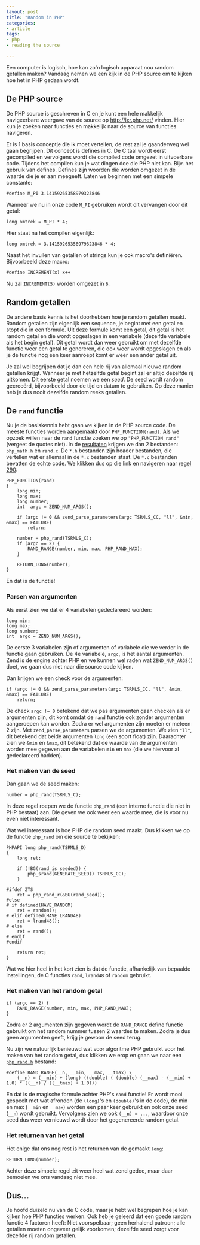 ```yaml
---
layout: post
title: "Random in PHP"
categories:
- article
tags:
- php
- reading the source

---
```

Een computer is logisch, hoe kan zo'n logisch apparaat nou random getallen
maken? Vandaag nemen we een kijk in de PHP source om te kijken hoe het in PHP
gedaan wordt.

## De PHP source

De PHP source is geschreven in C en je kunt een hele makkelijk navigeerbare
weergave van de source op http://lxr.php.net/ vinden. Hier kun je zoeken naar
functies en makkelijk naar de source van functies navigeren.

Er is 1 basis conceptje die ik moet vertellen, de rest zal je gaanderweg wel
gaan begrijpen. Dit concept is defines in C. De C taal wordt eerst gecompiled
en vervolgens wordt die compiled code omgezet in uitvoerbare code. Tijdens het
compilen kun je wat dingen doe die PHP niet kan. Bijv. het gebruik van
defines. Defines zijn woorden die worden omgezet in de waarde die je er aan
meegeeft. Laten we beginnen met een simpele constante:

    #define M_PI 3.14159265358979323846

Wanneer we nu in onze code `M_PI` gebruiken wordt dit vervangen door dit
getal:

    long omtrek = M_PI * 4;

Hier staat na het compilen eigenlijk:

    long omtrek = 3.14159265358979323846 * 4;

Naast het invullen van getallen of strings kun je ook macro's definiëren.
Bijvoorbeeld deze macro:

    #define INCREMENT(x) x++

Nu zal `INCREMENT(5)` worden omgezet in `6`.

## Random getallen

De andere basis kennis is het doorhebben hoe je random getallen maakt. Random
getallen zijn eigenlijk een sequence, je begint met een getal en stopt die in
een formule. Uit deze formule komt een getal, dit getal is het random getal en
die wordt opgeslagen in een variabele (dezelfde variabele als het begin
getal). Dit getal wordt dan weer gebruikt om met dezelfde functie weer een
getal te genereren, die ook weer wordt opgeslagen en als je de functie nog een
keer aanroept komt er weer een ander getal uit.

Je zal wel begrijpen dat je dan een hele rij van allemaal nieuwe random
getallen krijgt. Wanneer je met hetzelfde getal begint zal er altijd dezelfde
rij uitkomen. Dit eerste getal noemen we een *seed*. De seed wordt random
gecreeërd, bijvoorbeeld door de tijd en datum te gebruiken. Op deze manier heb
je dus nooit dezelfde random reeks getallen.

## De `rand` functie

Nu je de basiskennis hebt gaan we kijken in de PHP source code. De meeste
functies worden aangemaakt door `PHP_FUNCTION(rand)`. Als we opzoek willen
naar de `rand` functie zoeken we op `"PHP_FUNCTION rand"` (vergeet de quotes
niet). In de [resultaten][1] krijgen we dan 2 bestanden: `php_math.h` en
`rand.c`. De `*.h` bestanden zijn header bestanden, die vertellen wat er
allemaal in de `*.c` bestanden staat. De `*.c` bestanden bevatten de echte
code. We klikken dus op die link en navigeren naar [regel 290][2]:

    PHP_FUNCTION(rand)
    {
        long min;
        long max;
        long number;
        int  argc = ZEND_NUM_ARGS();
    
        if (argc != 0 && zend_parse_parameters(argc TSRMLS_CC, "ll", &min, &max) == FAILURE)
            return;
    
        number = php_rand(TSRMLS_C);
        if (argc == 2) {
            RAND_RANGE(number, min, max, PHP_RAND_MAX);
        }
    
        RETURN_LONG(number);
    }

En dat is de functie!

### Parsen van argumenten

Als eerst zien we dat er 4 variabelen gedeclareerd worden:

    long min;
    long max;
    long number;
    int  argc = ZEND_NUM_ARGS();

De eerste 3 variabelen zijn of argumenten of variabele die we verder in de
functie gaan gebruiken. De 4e variabele, `argc`, is het aantal argumenten.
Zend is de engine achter PHP en we kunnen wel raden wat `ZEND_NUM_ARGS()`
doet, we gaan dus niet naar die source code kijken.

Dan krijgen we een check voor de argumenten:

    if (argc != 0 && zend_parse_parameters(argc TSRMLS_CC, "ll", &min, &max) == FAILURE)
        return;

De check `argc != 0` betekend dat we pas argumenten gaan checken als er
argumenten zijn, dit komt omdat de `rand` functie ook zonder argumenten
aangeroepen kan worden. Zodra er wel argumenten zijn moeten er meteen 2 zijn.
Met `zend_parse_parameters` parsen we de argumenten. We zien `"ll"`, dit
betekend dat beide argumenten `long` (een soort float) zijn. Daarachter zien
we `&min` en `&max`, dit betekend dat de waarde van de argumenten worden mee
gegeven aan de variabelen `min` en `max` (die we hiervoor al gedeclareerd
hadden).

### Het maken van de seed

Dan gaan we de seed maken:

    number = php_rand(TSRMLS_C);

In deze regel roepen we de functie `php_rand` (een interne functie die niet in
PHP bestaat) aan. Die geven we ook weer een waarde mee, die is voor nu even
niet interessant.

Wat wel interessant is hoe PHP die random seed maakt. Dus klikken we op de
functie `php_rand` om die source te bekijken:

    PHPAPI long php_rand(TSRMLS_D)
    {
        long ret;
    
        if (!BG(rand_is_seeded)) {
            php_srand(GENERATE_SEED() TSRMLS_CC);
        }
    
    #ifdef ZTS
        ret = php_rand_r(&BG(rand_seed));
    #else
    # if defined(HAVE_RANDOM)
        ret = random();
    # elif defined(HAVE_LRAND48)
        ret = lrand48();
    # else
        ret = rand();
    # endif
    #endif
    
        return ret;
    }

Wat we hier heel in het kort zien is dat de functie, afhankelijk van bepaalde
instellingen, de C functies `rand`, `lrand48` of `random` gebruikt.

### Het maken van het random getal

    if (argc == 2) {
        RAND_RANGE(number, min, max, PHP_RAND_MAX);
    }

Zodra er 2 argumenten zijn gegeven wordt de `RAND_RANGE` define functie
gebruikt om het random nummer tussen 2 waardes te maken. Zodra je dus geen
argumenten geeft, krijg je gewoon de seed terug.

Nu zijn we natuurlijk benieuwd wat voor algoritme PHP gebruikt voor het maken
van het random getal, dus klikken we erop en gaan we naar een
[`php_rand.h`][3] bestand:

    #define RAND_RANGE(__n, __min, __max, __tmax) \
        (__n) = (__min) + (long) ((double) ( (double) (__max) - (__min) + 1.0) * ((__n) / ((__tmax) + 1.0)))

En dat is de magische formule achter PHP's `rand` functie! Er wordt mooi
gespeelt met wat afronden (de `(long)`'s en `(double)`'s in de code), de min
en max (`__min` en `__max`) worden een paar keer gebruikt en ook onze seed
(`__n`) wordt gebruikt. Vervolgens zien we ook `(__n) = ...`, waardoor onze
seed dus weer vernieuwd wordt door het gegenereerde random getal.

### Het returnen van het getal

Het enige dat ons nog rest is het returnen van de gemaakt `long`:

    RETURN_LONG(number);

Achter deze simpele regel zit weer heel wat zend gedoe, maar daar bemoeien we
ons vandaag niet mee.

## Dus...

Je hoofd duizeld nu van de C code, maar je hebt wel begrepen hoe je kan kijken
hoe PHP functies werken. Ook heb je geleerd dat een goede random functie 4
factoren heeft: Niet voorspelbaar; geen herhalend patroon; alle getallen
moeten ongeveer gelijk voorkomen; dezelfde seed zorgt voor dezelfde rij random
getallen.

 [1]: http://lxr.php.net/search?q=%22PHP_FUNCTION+rand%22&defs=&refs=&path=&hist=&project=PHP_5_4
 [2]: http://lxr.php.net/xref/PHP_5_4/ext/standard/rand.c#290
 [3]: http://lxr.php.net/xref/PHP_5_4/ext/standard/php_rand.h#43
